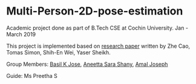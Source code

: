# Multi-Person-2D-pose-estimation
Academic project done as part of B.Tech CSE at Cochin University.
Jan - March 2019

This project is implemented based on [research paper](https://arxiv.org/pdf/1611.08050.pdf) written by Zhe Cao, Tomas Simon, Shih-En Wei, Yaser Sheikh.

Group Members:  [Basil K Jose](https://github.com/basilkjose/), [Aneetta Sara Shany](https://github.com/aneettasara), [Amal Joseph](https://github.com/amaljoseph/)

Guide: Ms Preetha S
